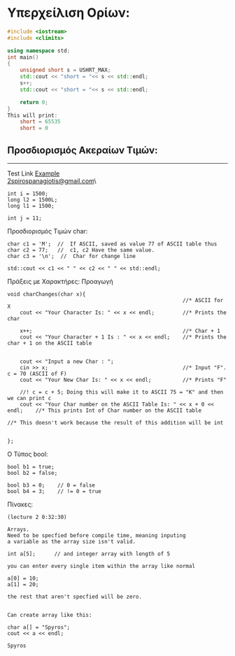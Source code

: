 
# Υπερχείλιση Ορίων:

``` C++
#include <iostream>
#include <climits>

using namespace std;
int main()
{
    unsigned short s = USHRT_MAX;
    std::cout << "short = "<< s << std::endl;
    s++;
    std::cout << "short = "<< s << std::endl;

    return 0;
}
This will print:
    short = 65535
    short = 0
```


## **Προσδιορισμός Ακεραίων Τιμών:**

___
Test Link [Example](youtube.com)\
<2spirospanagiotis@gmail.com>\


    int i = 1500;
    long l2 = 1500L;
    long l1 = 1500;

    int j = 11;

Προσδιορισμός Τιμών char:

    char c1 = 'M';  //  If ASCII, saved as value 77 of ASCII table thus
    char c2 = 77;   //  c1, c2 Have the same value.
    char c3 = '\n';  //  Char for change line

    std::cout << c1 << " " << c2 << " " << std::endl;

Πράξεις με Χαρακτήρες: Προαγωγή

    void charChanges(char x){
                                                            //* ASCII for X
        cout << "Your Character Is: " << x << endl;         //* Prints the char
        
        x++;                                                //* Char + 1
        cout << "Your Character + 1 Is : " << x << endl;    //* Prints the char + 1 on the ASCII table
        

        cout << "Input a new Char : ";
        cin >> x;                                           //* Input "F". c = 70 (ASCII of F)
        cout << "Your New Char Is: " << x << endl;          //* Prints "F"

        //! c = c + 5; Doing this will make it to ASCII 75 = "K" and then we can print c
        cout << "Your Char number on the ASCII Table Is: " << x + 0 << endl;    //* This prints Int of Char number on the ASCII table
                                                                                //* This doesn't work because the result of this addition will be int

        
    };

Ο Τύπος bool:

    bool b1 = true;
    bool b2 = false;

    bool b3 = 0;    // 0 = false
    bool b4 = 3;    // != 0 = true

Πίνακες:
    
    (lecture 2 0:32:30)

    Arrays.
    Need to be specfied before compile time, meaning inputing 
    a variable as the array size isn't valid.

    int a[5];      // and integer array with length of 5

    you can enter every single item within the array like normal

    a[0] = 10;
    a[1] = 20;
    
    the rest that aren't specfied will be zero.


    Can create array like this:

    char a[] = "Spyros";
    cout << a << endl;
    
    Spyros


